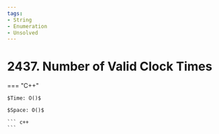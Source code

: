 ```yaml
---
tags:
- String
- Enumeration
- Unsolved
---
```



# 2437. Number of Valid Clock Times

=== "C++"

    $Time: O()$

    $Space: O()$

    ``` c++
    ```